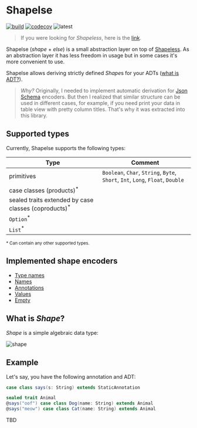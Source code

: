 # Shapelse

[![build](https://img.shields.io/github/workflow/status/wlad031/shapelse/Scala%20CI?label=build&logo=GitHub&style=flat-square)](https://github.com/wlad031/shapelse/actions)
[![codecov](https://img.shields.io/codecov/c/github/wlad031/shapelse?label=codecov&logo=Codecov&style=flat-square)](https://codecov.io/gh/wlad031/shapelse)
![latest](https://img.shields.io/github/v/tag/wlad031/shapelse?label=latest&style=flat-square)

> If you were looking for *Shapeless*, here is the [link](https://github.com/milessabin/shapeless).

Shapelse (_shape_ + _else_) is a small abstraction layer on top of [Shapeless](https://github.com/milessabin/shapeless).
As an abstraction layer it has less freedom in usage but in some cases it's more convenient to use.

Shapelse allows deriving strictly defined *Shape*s for your
ADTs ([what is ADT?](https://alvinalexander.com/scala/fp-book/algebraic-data-types-adts-in-scala/)).

> *Why?* Originally, I needed to implement automatic derivation for [Json Schema](https://json-schema.org/) encoders. But then I realized that similar structure can be used in different cases, for example, if you need print your data in table view with pretty column titles. That's why it was extracted into this library.

## Supported types

Currently, Shapelse supports the following types:

| Type | Comment |
|------|---------|
| primitives | `Boolean`, `Char`, `String`, `Byte`, `Short`, `Int`, `Long`, `Float`, `Double`  | 
| case classes (products)<sup>*</sup> | |
| sealed traits extended by case classes (coproducts)<sup>*</sup> | |
| `Option`<sup>*</sup> | |
| `List`<sup>*</sup> | |

<sup>* Can contain any other supported types.</sup>

## Implemented shape encoders

- [Type names](https://github.com/wlad031/shapelse/wiki/Encoders#type-names)
- [Names](https://github.com/wlad031/shapelse/wiki/Encoders#names)
- [Annotations](https://github.com/wlad031/shapelse/wiki/Encoders#annotations)
- [Values](https://github.com/wlad031/shapelse/wiki/Encoders#values)
- [Empty](https://github.com/wlad031/shapelse/wiki/Encoders#empty)

## What is *Shape*?

*Shape* is a simple algebraic data type:

![shape](https://github.com/wlad031/shapelse.wiki/images/shape-adt.png?raw=true)


## Example

Let's say, you have the following annotation and ADT:

```scala
case class says(s: String) extends StaticAnnotation

sealed trait Animal
@says("oof") case class Dog(name: String) extends Animal
@says("meow") case class Cat(name: String) extends Animal
```

TBD
